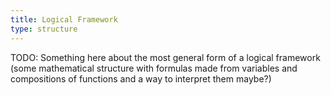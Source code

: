 ```yaml
---
title: Logical Framework
type: structure
---
```


TODO: Something here about the most general form of a logical framework (some mathematical structure with formulas made from variables and compositions of functions and a way to interpret them maybe?)